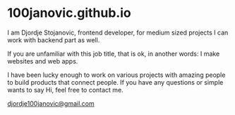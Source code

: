 # 100janovic.github.io

I am Djordje Stojanovic, frontend developer,
for medium sized projects I can work with backend part as well.

If you are unfamiliar with this job title,
that is ok, in another words:
I make websites and web apps.


I have been lucky enough to work on various projects with amazing people to build products that connect people.
If you have any questions or simple wants to say Hi,
feel free to contact me.

djordje100janovic@gmail.com
